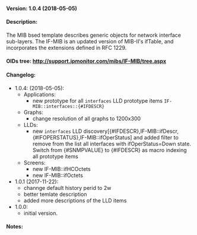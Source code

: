 #### Version: 1.0.4 (2018-05-05)

#### Description:
The MIB bsed template describes generic objects for network interface sub-layers.
The IF-MIB is an updated version of MIB-II's ifTable, and incorporates the extensions defined in RFC 1229.

#### OIDs tree: http://support.ipmonitor.com/mibs/IF-MIB/tree.aspx

#### Changelog:
- 1.0.4: (2018-05-05):
  - Applications:
    - new prototype for all ```interfaces``` LLD prototype items
      ```IF-MIB::interfaces::{#IFDESCR}```
  - Graphs:
    - change resolution of all graphs to 1200x300
  - LLDs:
    - new ```interfaces``` LLD
      discovery[{#IFDESCR},IF-MIB::ifDescr,{#IFOPERSTATUS},IF-MIB::ifOperStatus]
      and added filter to remove from the list all interfaces with
      ifOperStatus=Down state. Switch from {#SNMPVALUE} to {#IFDESCR} as macro
      indexing all prototype items
  - Screens:
    - new IF-MIB::ifHCOctets
    - new IF-MIB::ifOctets
- 1.0.1 (2017-11-22):
  - channge default history perid to 2w
  - better temlate description
  - added more descriptions of the LLD items
- 1.0.0:
  - initial version.

#### Notes:

